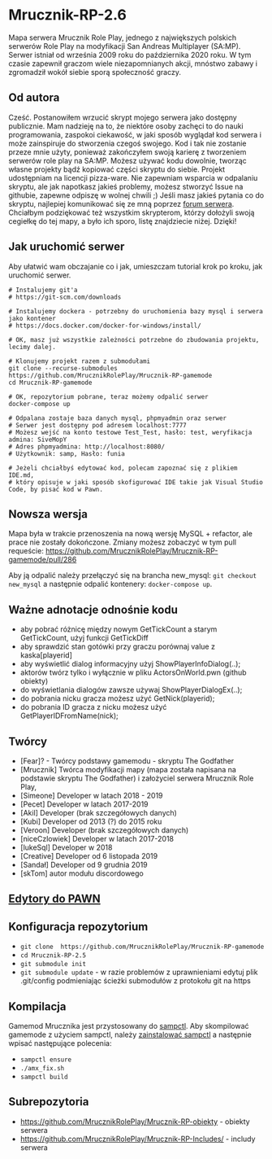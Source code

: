 # Mrucznik-RP-2.6

Mapa serwera Mrucznik Role Play, jednego z największych polskich serwerów Role Play na modyfikacji San Andreas Multiplayer (SA:MP). 
Serwer istniał od września 2009 roku do października 2020 roku. W tym czasie zapewnił graczom wiele niezapomnianych akcji, mnóstwo zabawy i zgromadził wokół siebie sporą społeczność graczy.

## Od autora

Cześć. Postanowiłem wrzucić skrypt mojego serwera jako dostępny publicznie. Mam nadzieję na to, że niektóre osoby zachęci to do nauki programowania, zaspokoi ciekawość, w jaki sposób wyglądał kod serwera i może zainspiruje do stworzenia czegoś swojego. Kod i tak nie zostanie przeze mnie użyty, ponieważ zakończyłem swoją karierę z tworzeniem serwerów role play na SA:MP. Możesz używać kodu dowolnie, tworząc własne projekty bądź kopiować części skryptu do siebie. Projekt udostępniam na licencji pizza-ware. Nie zapewniam wsparcia w odpalaniu skryptu, ale jak napotkasz jakieś problemy, możesz stworzyć Issue na githubie, zapewne odpiszę w wolnej chwili ;) Jeśli masz jakieś pytania co do skryptu, najlepiej komunikować się ze mną poprzez [forum serwera](https://mrucznik-rp.pl/profile/1-mrucznik/).
Chciałbym podziękować też wszystkim skrypterom, którzy dołożyli swoją cegiełkę do tej mapy, a było ich sporo, listę znajdziecie niżej. Dzięki!

## Jak uruchomić serwer

Aby ułatwić wam obczajanie co i jak, umieszczam tutorial krok po kroku, jak uruchomić serwer.
```
# Instalujemy git'a
# https://git-scm.com/downloads

# Instalujemy dockera - potrzebny do uruchomienia bazy mysql i serwera jako kontener
# https://docs.docker.com/docker-for-windows/install/

# OK, masz już wszystkie zależności potrzebne do zbudowania projektu, lecimy dalej.

# Klonujemy projekt razem z submodułami
git clone --recurse-submodules https://github.com/MrucznikRolePlay/Mrucznik-RP-gamemode
cd Mrucznik-RP-gamemode

# OK, repozytorium pobrane, teraz możemy odpalić serwer
docker-compose up

# Odpalana zostaje baza danych mysql, phpmyadmin oraz serwer
# Serwer jest dostępny pod adresem localhost:7777
# Możesz wejść na konto testowe Test_Test, hasło: test, weryfikacja admina: SiveMopY
# Adres phpmyadmina: http://localhost:8080/
# Użytkownik: samp, Hasło: funia

# Jeżeli chciałbyś edytować kod, polecam zapoznać się z plikiem IDE.md, 
# który opisuje w jaki sposób skofigurować IDE takie jak Visual Studio Code, by pisać kod w Pawn.
```

## Nowsza wersja

Mapa była w trakcie przenoszenia na nową wersję MySQL + refactor, ale prace nie zostały dokończone. Zmiany możesz zobaczyć w tym pull requeście: https://github.com/MrucznikRolePlay/Mrucznik-RP-gamemode/pull/286

Aby ją odpalić należy przełączyć się na brancha new_mysql: `git checkout new_mysql` a następnie odpalić kontenery: `docker-compose up`.

## Ważne adnotacje odnośnie kodu

- aby pobrać różnicę między nowym GetTickCount a starym GetTickCount, użyj funkcji GetTickDiff
- aby sprawdzić stan gotówki przy graczu porównaj value z kaska[playerid]
- aby wyświetlić dialog informacyjny użyj ShowPlayerInfoDialog(..);
- aktorów twórz tylko i wyłącznie w pliku ActorsOnWorld.pwn (github obiekty)
- do wyświetlania dialogów zawsze używaj ShowPlayerDialogEx(..);
- do pobrania nicku gracza możesz użyć GetNick(playerid);
- do pobrania ID gracza z nicku możesz użyć GetPlayerIDFromName(nick);

## Twórcy

- [Fear]? - Twórcy podstawy gamemodu - skryptu The Godfather
- [Mrucznik] Twórca modyfikacji mapy (mapa została napisana na podstawie skryptu The Godfather) i założyciel serwera Mrucznik Role Play,
- [Simeone] Developer w latach 2018 - 2019
- [Pecet] Developer w latach 2017-2019
- [Akil] Developer (brak szczegółowych danych)
- [Kubi] Developer od 2013 (?) do 2015 roku
- [Veroon] Developer (brak szczegółowych danych)
- [niceCzlowiek] Developer w latach 2017-2018
- [lukeSql] Developer w 2018
- [Creative] Developer od 6 listopada 2019
- [Sandał] Developer od 9 grudnia 2019
- [skTom] autor modułu discordowego

## [Edytory do PAWN](IDE.md)

## Konfiguracja repozytorium

- `git clone  https://github.com/MrucznikRolePlay/Mrucznik-RP-gamemode`
- `cd Mrucznik-RP-2.5`
- `git submodule init`
- `git submodule update` - w razie problemów z uprawnieniami edytuj plik .git/config podmieniając ścieżki submodułów z protokołu git na https

## Kompilacja

Gamemod Mrucznika jest przystosowany do [sampctl](https://github.com/Southclaws/sampctl).
Aby skompilować gamemode z użyciem sampctl, należy [zainstalować sampctl](https://github.com/Southclaws/sampctl/wiki/Windows) a następnie wpisać następujące polecenia:

- `sampctl ensure`
- `./amx_fix.sh`
- `sampctl build`

## Subrepozytoria
- https://github.com/MrucznikRolePlay/Mrucznik-RP-obiekty - obiekty serwera
- https://github.com/MrucznikRolePlay/Mrucznik-RP-Includes/ - includy serwera
